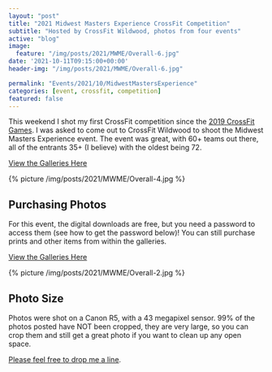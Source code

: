 ```yaml
---
layout: "post"
title: "2021 Midwest Masters Experience CrossFit Competition"
subtitle: "Hosted by CrossFit Wildwood, photos from four events"
active: "blog"
image:
  feature: "/img/posts/2021/MWME/Overall-6.jpg"
date: '2021-10-11T09:15:00+00:00'
header-img: "/img/posts/2021/MWME/Overall-6.jpg"

permalink: "Events/2021/10/MidwestMastersExperience"
categories: [event, crossfit, competition]
featured: false
---
```


This weekend I shot my first CrossFit competition since the [2019 CrossFit Games](https://photos.rainbowmarks.com/CrossFit/2019-CrossFit-Games). I was asked to come out to CrossFit Wildwood to shoot the Midwest Masters Experience event. The event was great, with 60+ teams out there, all of the entrants 35+ (I believe) with the oldest being 72.

[View the Galleries Here](https://photos.rainbowmarks.com/2021/2021-Midwest-Masters-Experience)

{% picture /img/posts/2021/MWME/Overall-4.jpg %}

## Purchasing Photos
For this event, the digital downloads are free, but you need a password to access them (see how to get the password below)! You can still purchase prints and other items from within the galleries. 

[View the Galleries Here](https://photos.rainbowmarks.com/2021/2021-Midwest-Masters-Experience)

{% picture /img/posts/2021/MWME/Overall-2.jpg %}

## Photo Size
Photos were shot on a Canon R5, with a 43 megapixel sensor. 99% of the photos posted have NOT been cropped, they are very large, so you can crop them and still get a great photo if you want to clean up any open space.

[Please feel free to drop me a line](https://chrishammond.com/contact/).
